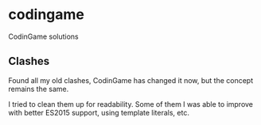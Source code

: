 codingame
=========

CodinGame solutions

## Clashes

Found all my old clashes, CodinGame has changed it now, but the concept remains the same.

I tried to clean them up for readability. Some of them I was able to improve with better ES2015 support, using template literals, etc.
